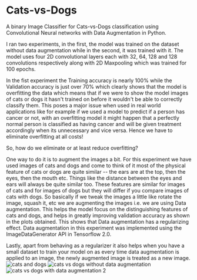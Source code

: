 # Cats-vs-Dogs
A binary Image Classifier for Cats-vs-Dogs classification using Convolutional Neural networks with Data Augmentation in Python.

I ran two experiments, in the first, the model was trained on the dataset without data augmentation while in the second, it was trained with it.
The model uses four 2D convolutional layers each with 32, 64, 128 and 128 convolutions respectively along with 2D Maxpooling which was trained for 100 epochs.

In the fist experiment the Training accuracy is nearly 100% while the Validation accuracy is just over 70% which clearly shows that the model is overfitting the data which means that if we were to show the model images of cats or dogs it hasn't trained on before it wouldn't be able to correctly classify them. This poses a major issue when used in real world applications like for example if we used a model to predict if a person has cancer or not, with an overfitting model it might happen that a perfectly normal person is classified as having cancer and will be given treatment accordingly when its unnecessary and vice versa. Hence we have to eliminate overfitting at all costs!

So, how do we eliminate or at least reduce overfitting?

One way to do it is to augment the images a bit. For this experiment we have used images of cats and dogs and come to think of it most of the physical feature of cats or dogs are quite similar -- the ears are at the top, then the eyes, then the mouth etc. Things like the distance between the eyes and ears will always be quite similar too. These features are similar for images of cats and for images of dogs but they will differ if you compare images of cats with dogs.
So basically if we tweak the images a little like rotate the image, squash it, etc we are augmenting the images i.e. we are using Data augmentation. This helps the model focus on the distinguishing features of cats and dogs, and helps in greatly improving validation accuracy as shown in the plots obtained. This shows that Data augmentation has a regularizing effect. Data augmentation in this experiment was implemented using the ImageDataGenerator API in Tensorflow 2.0.

Lastly, apart from behaving as a regularizer it also helps when you have a small dataset to train your model on as every time data augmentation is applied to an image, the newly augmented image is treated as a new image.
![cats and dogs](https://user-images.githubusercontent.com/95295620/145442191-a02a5bde-d93c-45cd-b729-4b434f53ee85.PNG)
![cats vs dogs without data augmentation](https://user-images.githubusercontent.com/95295620/145442228-3407b647-c54d-45f7-83ca-e0594085cf0d.PNG)
![cats vs dogs with data augmentation 2](https://user-images.githubusercontent.com/95295620/145442246-a9e3621f-a5a7-45ac-b973-42450aa94287.PNG)
